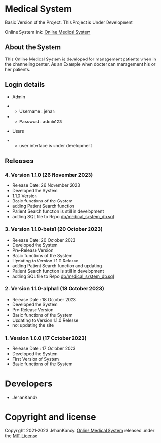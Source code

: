 # Medical System

Basic Version of the Project. This Project is Under Development

Online System link: [Online Medical System](http://medicalsystem.42web.io/)

## About the System

This Online Medical System is developed for management patients when in the channeling center. As an Example when docter can management his or her patients.

## Login details

- Admin
- - Username : jehan
- - Password : admin123

- Users
- - user interface is under development

## Releases

### 4. Version 1.1.0 (26 November 2023)
- Release Date: 26 November 2023
- Developed the System
- 1.1.0 Version
- Basic functions of the System
- adding Patient Search function
- Patient Search function is still in development
- adding SQL file to Repo [db/medical_system_db.sql](https://github.com/BackendExpert/medical-system/blob/master/db/medical_system_db.sql)

### 3. Version 1.1.0-beta1 (20 October 2023)
- Release Date: 20 October 2023
- Developed the System
- Pre-Release Version
- Basic functions of the System
- Updating to Version 1.1.0 Release
- adding Patient Search function and updating
- Patient Search function is still in development
- adding SQL file to Repo [db/medical_system_db.sql](https://github.com/BackendExpert/medical-system/blob/master/db/medical_system_db.sql)

### 2. Version 1.1.0-alpha1 (18 October 2023)
- Release Date : 18 October 2023
- Developed the System
- Pre-Release Version
- Basic functions of the System
- Updating to Version 1.1.0 Release
- not updating the site

### 1. Version 1.0.0 (17 October 2023)
- Release Date : 17 October 2023
- Developed the System
- First Version of System
- Basic functions of the System

# Developers

- JehanKandy


# Copyright and license

Copyright 2021–2023 JehanKandy. [Online Medical System](https://github.com/BackendExpert/medical-system) released under the [MIT License](https://github.com/BackendExpert/medical-system/blob/master/LICENSE)